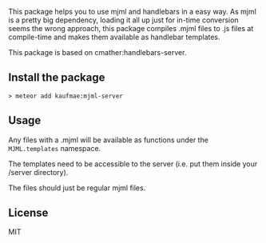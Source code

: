 This package helps you to use mjml and handlebars in a easy way. As mjml is a pretty big dependency,
loading it all up just for in-time conversion seems the wrong approach, this package compiles .mjml files to .js files at compile-time and makes them available as handlebar templates.

This package is based on cmather:handlebars-server.

## Install the package
`> meteor add kaufmae:mjml-server`

## Usage

Any files with a .mjml will be available as functions under
the `MJML.templates` namespace.

The templates need to be accessible to the server (i.e. put them inside your
/server directory).

The files should just be regular mjml files.

## License
MIT
